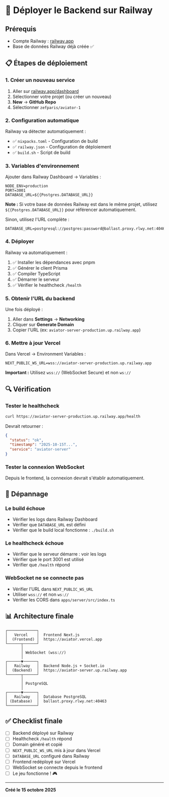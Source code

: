 # 🚂 Déployer le Backend sur Railway

## Prérequis
- Compte Railway : [railway.app](https://railway.app)
- Base de données Railway déjà créée ✅

## 📋 Étapes de déploiement

### 1. Créer un nouveau service

1. Aller sur [railway.app/dashboard](https://railway.app/dashboard)
2. Sélectionner votre projet (ou créer un nouveau)
3. **New** → **GitHub Repo**
4. Sélectionner `zefparis/aviator-1`

### 2. Configuration automatique

Railway va détecter automatiquement :
- ✅ `nixpacks.toml` - Configuration de build
- ✅ `railway.json` - Configuration de déploiement
- ✅ `build.sh` - Script de build

### 3. Variables d'environnement

Ajouter dans Railway Dashboard → Variables :

```env
NODE_ENV=production
PORT=3001
DATABASE_URL=${{Postgres.DATABASE_URL}}
```

**Note :** Si votre base de données Railway est dans le même projet, utilisez `${{Postgres.DATABASE_URL}}` pour référencer automatiquement.

Sinon, utilisez l'URL complète :
```env
DATABASE_URL=postgresql://postgres:password@ballast.proxy.rlwy.net:40463/railway
```

### 4. Déployer

Railway va automatiquement :
1. ✅ Installer les dépendances avec pnpm
2. ✅ Générer le client Prisma
3. ✅ Compiler TypeScript
4. ✅ Démarrer le serveur
5. ✅ Vérifier le healthcheck `/health`

### 5. Obtenir l'URL du backend

Une fois déployé :
1. Aller dans **Settings** → **Networking**
2. Cliquer sur **Generate Domain**
3. Copier l'URL (ex: `aviator-server-production.up.railway.app`)

### 6. Mettre à jour Vercel

Dans Vercel → Environment Variables :

```env
NEXT_PUBLIC_WS_URL=wss://aviator-server-production.up.railway.app
```

**Important :** Utilisez `wss://` (WebSocket Secure) et non `ws://`

## 🔍 Vérification

### Tester le healthcheck
```bash
curl https://aviator-server-production.up.railway.app/health
```

Devrait retourner :
```json
{
  "status": "ok",
  "timestamp": "2025-10-15T...",
  "service": "aviator-server"
}
```

### Tester la connexion WebSocket

Depuis le frontend, la connexion devrait s'établir automatiquement.

## 🐛 Dépannage

### Le build échoue
- Vérifier les logs dans Railway Dashboard
- Vérifier que `DATABASE_URL` est défini
- Vérifier que le build local fonctionne : `./build.sh`

### Le healthcheck échoue
- Vérifier que le serveur démarre : voir les logs
- Vérifier que le port 3001 est utilisé
- Vérifier que `/health` répond

### WebSocket ne se connecte pas
- Vérifier l'URL dans `NEXT_PUBLIC_WS_URL`
- Utiliser `wss://` et non `ws://`
- Vérifier les CORS dans `apps/server/src/index.ts`

## 📊 Architecture finale

```
┌─────────────┐
│   Vercel    │  Frontend Next.js
│  (Frontend) │  https://aviator.vercel.app
└──────┬──────┘
       │
       │ WebSocket (wss://)
       │
┌──────▼──────┐
│   Railway   │  Backend Node.js + Socket.io
│  (Backend)  │  https://aviator-server.up.railway.app
└──────┬──────┘
       │
       │ PostgreSQL
       │
┌──────▼──────┐
│   Railway   │  Database PostgreSQL
│ (Database)  │  ballast.proxy.rlwy.net:40463
└─────────────┘
```

## ✅ Checklist finale

- [ ] Backend déployé sur Railway
- [ ] Healthcheck `/health` répond
- [ ] Domain généré et copié
- [ ] `NEXT_PUBLIC_WS_URL` mis à jour dans Vercel
- [ ] `DATABASE_URL` configuré dans Railway
- [ ] Frontend redéployé sur Vercel
- [ ] WebSocket se connecte depuis le frontend
- [ ] Le jeu fonctionne ! 🎮

---

**Créé le 15 octobre 2025**
